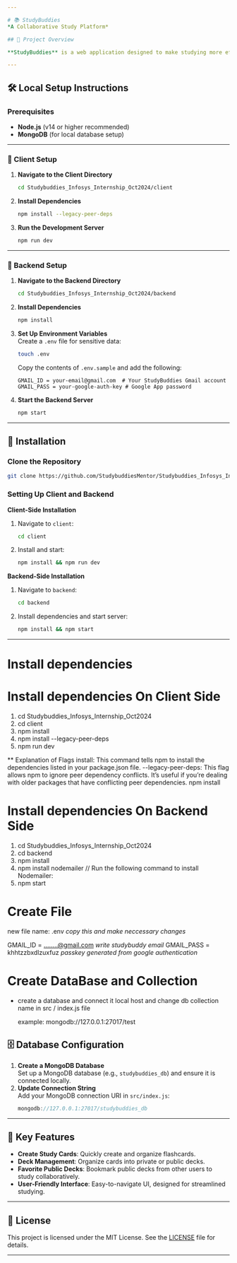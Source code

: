 ```yaml
---

# 📚 StudyBuddies
*A Collaborative Study Platform*

## 🌟 Project Overview

**StudyBuddies** is a web application designed to make studying more effective and collaborative. This app lets users create study cards, organize them into decks, and share them publicly or privately. Public decks can be favorited by others, creating a community-driven environment for shared learning.

---
```


## 🛠️ Local Setup Instructions

### Prerequisites
- **Node.js** (v14 or higher recommended)
- **MongoDB** (for local database setup)

---

### 🔹 Client Setup

1. **Navigate to the Client Directory**  
   ```bash
   cd Studybuddies_Infosys_Internship_Oct2024/client
   ```

2. **Install Dependencies**  
   ```bash
   npm install --legacy-peer-deps
   ```

3. **Run the Development Server**  
   ```bash
   npm run dev
   ```

---

### 🔹 Backend Setup

1. **Navigate to the Backend Directory**  
   ```bash
   cd Studybuddies_Infosys_Internship_Oct2024/backend
   ```

2. **Install Dependencies**  
   ```bash
   npm install
   ```

3. **Set Up Environment Variables**  
   Create a `.env` file for sensitive data:
   ```bash
   touch .env
   ```
   Copy the contents of `.env.sample` and add the following:
   ```plaintext
   GMAIL_ID = your-email@gmail.com  # Your StudyBuddies Gmail account
   GMAIL_PASS = your-google-auth-key # Google App password
   ```

4. **Start the Backend Server**  
   ```bash
   npm start
   ```

---

## 📁 Installation

### Clone the Repository

```bash
git clone https://github.com/StudybuddiesMentor/Studybuddies_Infosys_Internship_Oct2024.git
```

### Setting Up Client and Backend

**Client-Side Installation**
1. Navigate to `client`:
   ```bash
   cd client
   ```
2. Install and start:
   ```bash
   npm install && npm run dev
   ```

**Backend-Side Installation**
1. Navigate to `backend`:
   ```bash
   cd backend
   ```
2. Install dependencies and start server:
   ```bash
   npm install && npm start
   ```

---

 # Install dependencies
   
   # Install dependencies On Client Side
   1. cd Studybuddies_Infosys_Internship_Oct2024
   2. cd client
   3. npm install
   4. npm install --legacy-peer-deps
   5. npm run dev

   ** Explanation of Flags
install: This command tells npm to install the dependencies listed in your package.json file.
--legacy-peer-deps: This flag allows npm to ignore peer dependency conflicts. It’s useful if you’re dealing with older packages that have conflicting peer dependencies.
   npm install

# Install dependencies On Backend Side

   1. cd Studybuddies_Infosys_Internship_Oct2024
   2. cd backend
   3. npm install
   4. npm install nodemailer                        // Run the following command to install Nodemailer:
   5. npm start



# Create File 
  new file name:  .env
*copy this and make neccessary changes*
  
  GMAIL_ID = ........@gmail.com     *write studybuddy email*
  GMAIL_PASS = khhtzzbxdlzuxfuz     *passkey generated from google authentication*

# Create DataBase and Collection
* create a database and connect it local host and change db collection name in src / index.js file
  
  example: mongodb://127.0.0.1:27017/test


## 🗄️ Database Configuration

1. **Create a MongoDB Database**  
   Set up a MongoDB database (e.g., `studybuddies_db`) and ensure it is connected locally.
2. **Update Connection String**  
   Add your MongoDB connection URI in `src/index.js`:
   ```javascript
   mongodb://127.0.0.1:27017/studybuddies_db
   ```

---

## 🎨 Key Features

- **Create Study Cards**: Quickly create and organize flashcards.
- **Deck Management**: Organize cards into private or public decks.
- **Favorite Public Decks**: Bookmark public decks from other users to study collaboratively.
- **User-Friendly Interface**: Easy-to-navigate UI, designed for streamlined studying.


---

## 📄 License

This project is licensed under the MIT License. See the [LICENSE](LICENSE) file for details.

--- 

